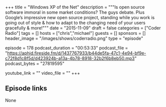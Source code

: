 +++
title = "Windows XP of the Net"
description = """Is open source software immoral in some market conditions? The guys debate. Plus Google’s impressive new open source project, standing while you work is going out of style & how to adapt to the changing need of your users gracefully & more!"""
date = "2015-11-09"
draft = false
categories = ["Coder Radio"]
tags = []
hosts = ["chris","michael"]
guests = []
sponsors = []
header_image = "/images/shows/coderradio.png"
type = "episode"

episode = 178
podcast_duration = "00:53:33"
podcast_file = "https://aphid.fireside.fm/d/1437767933/b44de5fa-47c1-4e94-bf9e-c72f8d1c8f5d/d423924b-a13a-4b78-8918-32b2f6b8eb50.mp3"
podcast_bytes = "27819595"

youtube_link = ""
video_file = ""
+++

## Episode links

None

